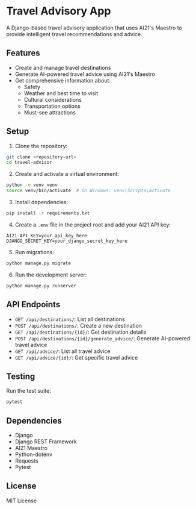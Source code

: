 # Travel Advisory App

A Django-based travel advisory application that uses AI21's Maestro to provide intelligent travel recommendations and advice.

## Features

- Create and manage travel destinations
- Generate AI-powered travel advice using AI21's Maestro
- Get comprehensive information about:
  - Safety
  - Weather and best time to visit
  - Cultural considerations
  - Transportation options
  - Must-see attractions

## Setup

1. Clone the repository:
```bash
git clone <repository-url>
cd travel-advisor
```

2. Create and activate a virtual environment:
```bash
python -m venv venv
source venv/bin/activate  # On Windows: venv\Scripts\activate
```

3. Install dependencies:
```bash
pip install -r requirements.txt
```

4. Create a `.env` file in the project root and add your AI21 API key:
```
AI21_API_KEY=your_api_key_here
DJANGO_SECRET_KEY=your_django_secret_key_here
```

5. Run migrations:
```bash
python manage.py migrate
```

6. Run the development server:
```bash
python manage.py runserver
```

## API Endpoints

- `GET /api/destinations/`: List all destinations
- `POST /api/destinations/`: Create a new destination
- `GET /api/destinations/{id}/`: Get destination details
- `POST /api/destinations/{id}/generate_advice/`: Generate AI-powered travel advice
- `GET /api/advice/`: List all travel advice
- `GET /api/advice/{id}/`: Get specific travel advice

## Testing

Run the test suite:
```bash
pytest
```

## Dependencies

- Django
- Django REST Framework
- AI21 Maestro
- Python-dotenv
- Requests
- Pytest

## License

MIT License
